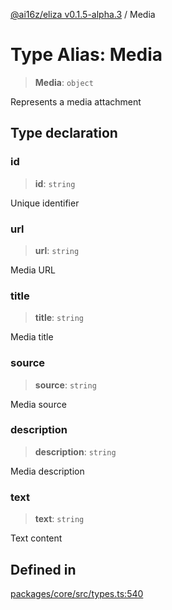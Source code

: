 [@ai16z/eliza v0.1.5-alpha.3](../index.md) / Media

# Type Alias: Media

> **Media**: `object`

Represents a media attachment

## Type declaration

### id

> **id**: `string`

Unique identifier

### url

> **url**: `string`

Media URL

### title

> **title**: `string`

Media title

### source

> **source**: `string`

Media source

### description

> **description**: `string`

Media description

### text

> **text**: `string`

Text content

## Defined in

[packages/core/src/types.ts:540](https://github.com/f58637547/agentf/blob/main/packages/core/src/types.ts#L540)
